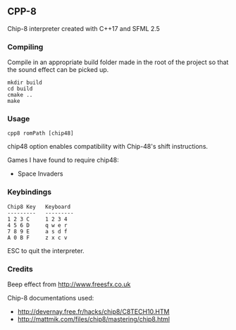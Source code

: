## CPP-8
Chip-8 interpreter created with C++17 and SFML 2.5

### Compiling
Compile in an appropriate build folder made in the root of the project so that the sound effect can be picked up.

```
mkdir build
cd build
cmake ..
make
```

### Usage
`cpp8 romPath [chip48]`

chip48 option enables compatibility with Chip-48's shift instructions.

Games I have found to require chip48:
* Space Invaders

### Keybindings
```    
Chip8 Key   Keyboard
---------   ---------
1 2 3 C     1 2 3 4
4 5 6 D     q w e r
7 8 9 E     a s d f
A 0 B F     z x c v
```

ESC to quit the interpreter.

### Credits
Beep effect from http://www.freesfx.co.uk

Chip-8 documentations used:
* http://devernay.free.fr/hacks/chip8/C8TECH10.HTM
* http://mattmik.com/files/chip8/mastering/chip8.html